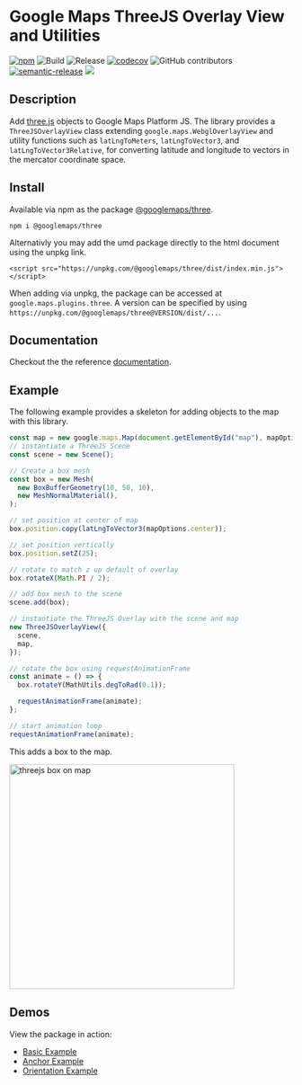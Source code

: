 # Google Maps ThreeJS Overlay View and Utilities

[![npm](https://img.shields.io/npm/v/@googlemaps/three)](https://www.npmjs.com/package/@googlemaps/three)
![Build](https://github.com/googlemaps/js-three/workflows/Build/badge.svg)
![Release](https://github.com/googlemaps/js-three/workflows/Release/badge.svg)
[![codecov](https://codecov.io/gh/googlemaps/js-three/branch/main/graph/badge.svg)](https://codecov.io/gh/googlemaps/js-three)
![GitHub contributors](https://img.shields.io/github/contributors/googlemaps/js-three?color=green)
[![semantic-release](https://img.shields.io/badge/%20%20%F0%9F%93%A6%F0%9F%9A%80-semantic--release-e10079.svg)](https://github.com/semantic-release/semantic-release)
[![](https://github.com/jpoehnelt/in-solidarity-bot/raw/main/static//badge-flat.png)](https://github.com/apps/in-solidarity)

## Description

Add [three.js](https://threejs.org) objects to Google Maps Platform JS. The library provides a `ThreeJSOverlayView` class extending `google.maps.WebglOverlayView` and utility functions such as `latLngToMeters`, `latLngToVector3`, and `latLngToVector3Relative`, for converting latitude and longitude to vectors in the mercator coordinate space.

## Install

Available via npm as the package [@googlemaps/three](https://www.npmjs.com/package/@googlemaps/three).

```
npm i @googlemaps/three
```

Alternativly you may add the umd package directly to the html document using the unpkg link.

```
<script src="https://unpkg.com/@googlemaps/three/dist/index.min.js"></script>
````

When adding via unpkg, the package can be accessed at `google.maps.plugins.three`. A version can be specified by using `https://unpkg.com/@googlemaps/three@VERSION/dist/...`.

## Documentation

Checkout the the reference [documentation](https://googlemaps.github.io/js-three/index.html).

## Example

The following example provides a skeleton for adding objects to the map with this library.

```js
const map = new google.maps.Map(document.getElementById("map"), mapOptions);
// instantiate a ThreeJS Scene
const scene = new Scene();

// Create a box mesh
const box = new Mesh(
  new BoxBufferGeometry(10, 50, 10),
  new MeshNormalMaterial(),
);

// set position at center of map
box.position.copy(latLngToVector3(mapOptions.center));

// set position vertically
box.position.setZ(25);

// rotate to match z up default of overlay
box.rotateX(Math.PI / 2);

// add box mesh to the scene
scene.add(box);

// instantiate the ThreeJS Overlay with the scene and map
new ThreeJSOverlayView({
  scene,
  map,
});

// rotate the box using requestAnimationFrame
const animate = () => {
  box.rotateY(MathUtils.degToRad(0.1));

  requestAnimationFrame(animate);
};

// start animation loop
requestAnimationFrame(animate);
```

This adds a box to the map.

<img src="https://storage.googleapis.com/geo-devrel-public-buckets/box.png" alt="threejs box on map" width="400"/>


## Demos

View the package in action:

- [Basic Example](https://googlemaps.github.io/js-three/public/basic/)
- [Anchor Example](https://googlemaps.github.io/js-three/public/anchor/)
- [Orientation Example](https://googlemaps.github.io/js-three/public/orientation/)
